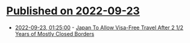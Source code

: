 # [Published on 2022-09-23](index.md)

* [2022-09-23, 01:25:00](https://slashdot.org/story/22/09/22/2047256/japan-to-allow-visa-free-travel-after-2-12-years-of-mostly-closed-borders?utm_source=rss1.0mainlinkanon&utm_medium=feed) - [Japan To Allow Visa-Free Travel After 2 1/2 Years of Mostly Closed Borders](https://slashdot.org/story/22/09/22/2047256/japan-to-allow-visa-free-travel-after-2-12-years-of-mostly-closed-borders?utm_source=rss1.0mainlinkanon&utm_medium=feed)
